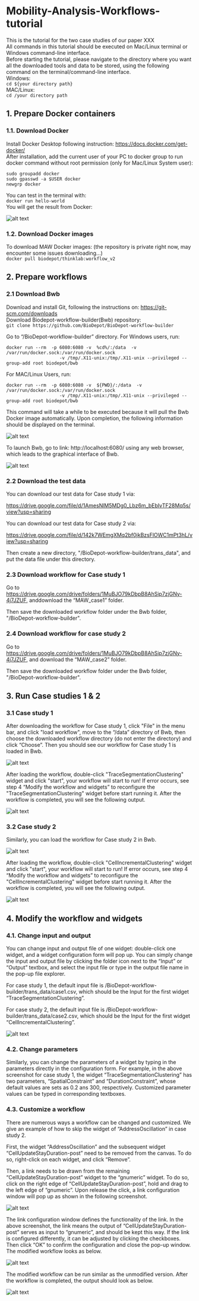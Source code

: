 # Mobility-Analysis-Workflows-tutorial
This is the tutorial for the two case studies of our paper XXX \
All commands in this tutorial should be executed on Mac/Linux terminal or Windows command-line interface. \
Before starting the tutorial, please navigate to the directory where you want all the downloaded tools and data to be stored, using the following command on the terminal/command-line interface.\
Windows:\
`cd ${your directory path}` \
MAC/Linux: \
`cd /your directory path`

## 1. Prepare Docker containers
### 1.1. Download Docker
Install Docker Desktop following instruction: https://docs.docker.com/get-docker/  \
After installation, add the current user of your PC to docker group to run docker command without root permission (only for Mac/Linux System user): 
```
sudo groupadd docker
sudo gpasswd -a $USER docker      
newgrp docker     
```
You can test in the terminal with: \
`docker run hello-world`  \
You will get the result from Docker: 

![alt text](https://github.com/UW-THINKlab/Mobility-Analysis-Workflows-tutorial/blob/master/figures/Docker%20group%20result.png)

### 1.2. Download Docker images 
To download MAW Docker images: (the repository is private right now, may encounter some issues downloading...) \
`docker pull biodepot/thinklab:workflow_v2`

## 2. Prepare workflows
### 2.1 Download Bwb
Download and install Git, following the instructions on: https://git-scm.com/downloads \
Download Biodepot-workflow-builder(Bwb) repository: \
`git clone https://github.com/BioDepot/BioDepot-workflow-builder`

Go to “/BioDepot-workflow-builder” directory. For Windows users, run:
```
docker run --rm  -p 6080:6080 -v  %cd%/:/data  -v  /var/run/docker.sock:/var/run/docker.sock 
                    -v /tmp/.X11-unix:/tmp/.X11-unix --privileged --group-add root biodepot/bwb
```
For MAC/Linux Users, run:
```
docker run --rm  -p 6080:6080 -v  ${PWD}/:/data  -v  /var/run/docker.sock:/var/run/docker.sock 
                    -v /tmp/.X11-unix:/tmp/.X11-unix --privileged --group-add root biodepot/bwb
```
This command will take a while to be executed because it will pull the Bwb Docker image automatically. Upon completion, the following information should be displayed on the terminal.

![alt text](https://github.com/UW-THINKlab/Mobility-Analysis-Workflows-tutorial/blob/master/figures/BWB%20start.png)

To launch Bwb, go to link: http://localhost:6080/ using any web browser, which leads to the graphical interface of Bwb.

![alt text](https://github.com/UW-THINKlab/Mobility-Analysis-Workflows-tutorial/blob/master/figures/Bwb.png)

### 2.2 Download the test data 
You can download our test data for Case study 1 via: 

https://drive.google.com/file/d/1AmesNlM5MDg0_Lbz6m_bEbIvTF28Mq5s/view?usp=sharing

You can download our test data for Case study 2 via: 

https://drive.google.com/file/d/142k7WEmgXMq2bf0jkBzsFlOWC1mPt3hL/view?usp=sharing

Then create a new directory, "/BioDepot-workflow-builder/trans_data", and put the data file under this directory. 

### 2.3 Download workflow for Case study 1
Go to https://drive.google.com/drive/folders/1MuBJO79kDbpB8AhSip7zjGNy-4j7JZUF, anddownload the “MAW_case1” folder. 

Then save the downloaded workflow folder under the Bwb folder, "/BioDepot-workflow-builder".

### 2.4 Download workflow for case study 2
Go to https://drive.google.com/drive/folders/1MuBJO79kDbpB8AhSip7zjGNy-4j7JZUF, and download the “MAW_case2” folder.

Then save the downloaded workflow folder under the Bwb folder, "/BioDepot-workflow-builder".

## 3. Run Case studies 1 & 2
### 3.1 Case study 1
After downloading the workflow for Case study 1, click "File" in the menu bar, and click "load workflow", move to the “/data” directory of Bwb, then choose the downloaded workflow directory (do not enter the directory) and click “Choose”.
Then you should see our workflow for Case study 1 is loaded in Bwb.

![alt text](https://github.com/UW-THINKlab/Mobility-Analysis-Workflows-tutorial/blob/master/figures/Case%201.png)

After loading the workflow, double-click "TraceSegmentationClustering" widget and click "start", your workflow will start to run! If error occurs, see step 4 “Modify the workflow and widgets” to reconfigure the "TraceSegmentationClustering" widget before start running it. After the workflow is completed, you will see the following output.

![alt text](https://github.com/UW-THINKlab/Mobility-Analysis-Workflows-tutorial/blob/master/figures/Case%201%20result.png)

### 3.2 Case study 2
Similarly, you can load the workflow for Case study 2 in Bwb. 

![alt text](https://github.com/UW-THINKlab/Mobility-Analysis-Workflows-tutorial/blob/master/figures/Case%202.png)

After loading the workflow, double-click "CellIncrementalClustering" widget and click "start", your workflow will start to run! If error occurs, see step 4 “Modify the workflow and widgets” to reconfigure the "CellIncrementalClustering" widget before start running it. After the workflow is completed, you will see the following output.

![alt text](https://github.com/UW-THINKlab/Mobility-Analysis-Workflows-tutorial/blob/master/figures/Case%202%20result.png)

## 4. Modify the workflow and widgets
### 4.1. Change input and output 
You can change input and output file of one widget: double-click one widget, and a widget configuration form will pop up. You can simply change the input and output file by clicking the folder icon next to the “Input” or “Output” textbox, and select the input file or type in the output file name in the pop-up file explorer.

For case study 1, the default input file is /BioDepot-workflow-builder/trans_data/case1.csv, which should be the Input for the first widget “TraceSegmentationClustering”.

For case study 2, the default input file is /BioDepot-workflow-builder/trans_data/case2.csv, which should be the Input for the first widget “CellIncrementalClustering”.

![alt text](https://github.com/UW-THINKlab/Mobility-Analysis-Workflows-tutorial/blob/master/figures/Change%20Param%20case%201.png)

### 4.2. Change parameters
Similarly, you can change the parameters of a widget by typing in the parameters directly in the configuration form. For example, in the above screenshot for case study 1, the widget “TraceSegmentationClustering” has two parameters, “SpatialConstraint” and “DurationConstraint”, whose default values are sets as 0.2 ans 300, respectively. Customized parameter values can be typed in corresponding textboxes.

### 4.3. Customize a workflow
There are numerous ways a workflow can be changed and customized. We give an example of how to skip the widget of “AddressOscillation” in case study 2. 

First, the widget “AddressOscillation” and the subsequent widget “CellUpdateStayDuration-post” need to be removed from the canvas. To do so, right-click on each widget, and click “Remove”. 

Then, a link needs to be drawn from the remaining “CellUpdateStayDuration-post” widget to the “gnumeric” widget. To do so, click on the right edge of “CellUpdateStayDuration-post”, hold and drag to the left edge of “gnumeric”. Upon release the click, a link configuration window will pop up as shown in the following screenshot.

![alt text](https://github.com/UW-THINKlab/Mobility-Analysis-Workflows-tutorial/blob/master/figures/Add%20Link.png)

The link configuration window defines the functionality of the link. In the above screenshot, the link means the output of “CellUpdateStayDuration-post” serves as input to “gnumeric”, and should be kept this way. If the link is configured differently, it can be adjusted by clicking the checkboxes. Then click “OK” to confirm the configuration and close the pop-up window. The modified workflow looks as below.

![alt text](https://github.com/UW-THINKlab/Mobility-Analysis-Workflows-tutorial/blob/master/figures/Delete%20widget.png)

The modified workflow can be run similar as the unmodified version. After the workflow is completed, the output should look as below.

![alt text](https://github.com/UW-THINKlab/Mobility-Analysis-Workflows-tutorial/blob/master/figures/Case%202%20result.png)

